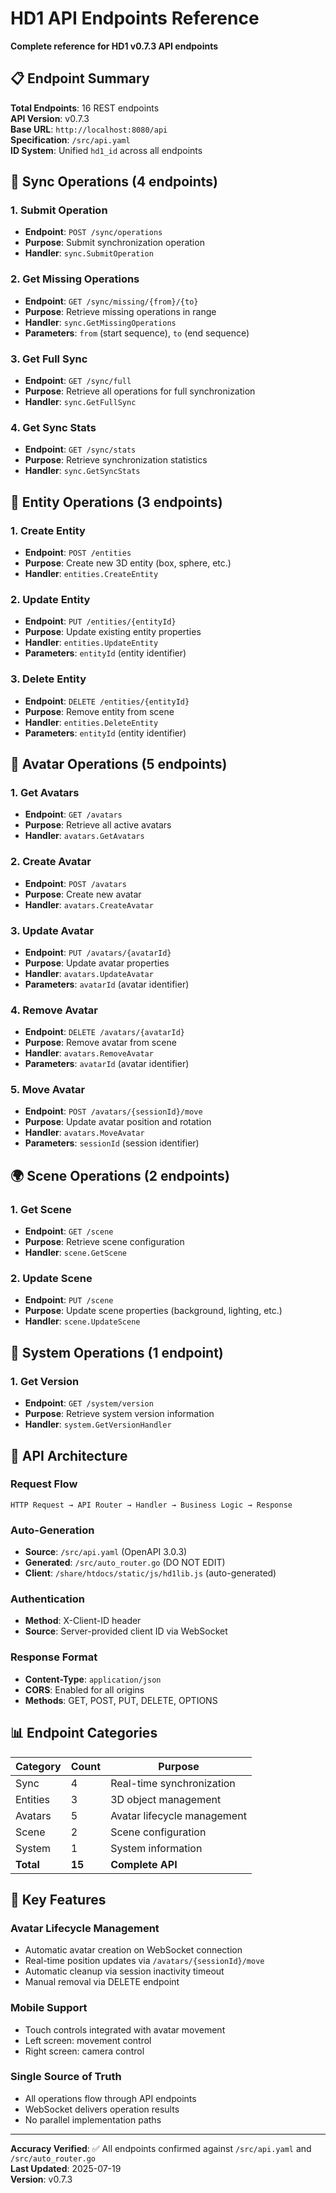 # HD1 API Endpoints Reference

**Complete reference for HD1 v0.7.3 API endpoints**

## 📋 Endpoint Summary

**Total Endpoints**: 16 REST endpoints  
**API Version**: v0.7.3  
**Base URL**: `http://localhost:8080/api`  
**Specification**: `/src/api.yaml`  
**ID System**: Unified `hd1_id` across all endpoints

## 🔄 Sync Operations (4 endpoints)

### 1. Submit Operation
- **Endpoint**: `POST /sync/operations`
- **Purpose**: Submit synchronization operation
- **Handler**: `sync.SubmitOperation`

### 2. Get Missing Operations
- **Endpoint**: `GET /sync/missing/{from}/{to}`
- **Purpose**: Retrieve missing operations in range
- **Handler**: `sync.GetMissingOperations`
- **Parameters**: `from` (start sequence), `to` (end sequence)

### 3. Get Full Sync
- **Endpoint**: `GET /sync/full`
- **Purpose**: Retrieve all operations for full synchronization
- **Handler**: `sync.GetFullSync`

### 4. Get Sync Stats
- **Endpoint**: `GET /sync/stats`
- **Purpose**: Retrieve synchronization statistics
- **Handler**: `sync.GetSyncStats`

## 🎯 Entity Operations (3 endpoints)

### 1. Create Entity
- **Endpoint**: `POST /entities`
- **Purpose**: Create new 3D entity (box, sphere, etc.)
- **Handler**: `entities.CreateEntity`

### 2. Update Entity
- **Endpoint**: `PUT /entities/{entityId}`
- **Purpose**: Update existing entity properties
- **Handler**: `entities.UpdateEntity`
- **Parameters**: `entityId` (entity identifier)

### 3. Delete Entity
- **Endpoint**: `DELETE /entities/{entityId}`
- **Purpose**: Remove entity from scene
- **Handler**: `entities.DeleteEntity`
- **Parameters**: `entityId` (entity identifier)

## 👥 Avatar Operations (5 endpoints)

### 1. Get Avatars
- **Endpoint**: `GET /avatars`
- **Purpose**: Retrieve all active avatars
- **Handler**: `avatars.GetAvatars`

### 2. Create Avatar
- **Endpoint**: `POST /avatars`
- **Purpose**: Create new avatar
- **Handler**: `avatars.CreateAvatar`

### 3. Update Avatar
- **Endpoint**: `PUT /avatars/{avatarId}`
- **Purpose**: Update avatar properties
- **Handler**: `avatars.UpdateAvatar`
- **Parameters**: `avatarId` (avatar identifier)

### 4. Remove Avatar
- **Endpoint**: `DELETE /avatars/{avatarId}`
- **Purpose**: Remove avatar from scene
- **Handler**: `avatars.RemoveAvatar`
- **Parameters**: `avatarId` (avatar identifier)

### 5. Move Avatar
- **Endpoint**: `POST /avatars/{sessionId}/move`
- **Purpose**: Update avatar position and rotation
- **Handler**: `avatars.MoveAvatar`
- **Parameters**: `sessionId` (session identifier)

## 🌍 Scene Operations (2 endpoints)

### 1. Get Scene
- **Endpoint**: `GET /scene`
- **Purpose**: Retrieve scene configuration
- **Handler**: `scene.GetScene`

### 2. Update Scene
- **Endpoint**: `PUT /scene`
- **Purpose**: Update scene properties (background, lighting, etc.)
- **Handler**: `scene.UpdateScene`

## 🔧 System Operations (1 endpoint)

### 1. Get Version
- **Endpoint**: `GET /system/version`
- **Purpose**: Retrieve system version information
- **Handler**: `system.GetVersionHandler`

## 🔗 API Architecture

### Request Flow
```
HTTP Request → API Router → Handler → Business Logic → Response
```

### Auto-Generation
- **Source**: `/src/api.yaml` (OpenAPI 3.0.3)
- **Generated**: `/src/auto_router.go` (DO NOT EDIT)
- **Client**: `/share/htdocs/static/js/hd1lib.js` (auto-generated)

### Authentication
- **Method**: X-Client-ID header
- **Source**: Server-provided client ID via WebSocket

### Response Format
- **Content-Type**: `application/json`
- **CORS**: Enabled for all origins
- **Methods**: GET, POST, PUT, DELETE, OPTIONS

## 📊 Endpoint Categories

| Category | Count | Purpose |
|----------|--------|---------|
| Sync | 4 | Real-time synchronization |
| Entities | 3 | 3D object management |
| Avatars | 5 | Avatar lifecycle management |
| Scene | 2 | Scene configuration |
| System | 1 | System information |
| **Total** | **15** | **Complete API** |

## 🎯 Key Features

### Avatar Lifecycle Management
- Automatic avatar creation on WebSocket connection
- Real-time position updates via `/avatars/{sessionId}/move`
- Automatic cleanup via session inactivity timeout
- Manual removal via DELETE endpoint

### Mobile Support
- Touch controls integrated with avatar movement
- Left screen: movement control
- Right screen: camera control

### Single Source of Truth
- All operations flow through API endpoints
- WebSocket delivers operation results
- No parallel implementation paths

---

**Accuracy Verified**: ✅ All endpoints confirmed against `/src/api.yaml` and `/src/auto_router.go`  
**Last Updated**: 2025-07-19  
**Version**: v0.7.3